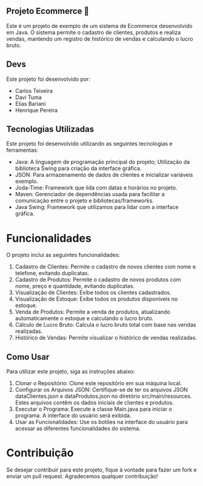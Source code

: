 ## Projeto Ecommerce 🏦
Este é um projeto de exemplo de um sistema de Ecommerce desenvolvido em Java. O sistema permite o cadastro de clientes, produtos e realiza vendas, mantendo um registro de histórico de vendas e calculando o lucro bruto. 

## Devs
Este projeto foi desenvolvido por:
- Carlos Teixeira
- Davi Tuma
- Elias Bariani
- Henrique Pereira

## Tecnologias Utilizadas
Este projeto foi desenvolvido utilizando as seguintes tecnologias e ferramentas:

- Java: A linguagem de programação principal do projeto; Utilização da biblioteca Swing para criação da interface gráfica.
- JSON: Para armazenamento de dados de clientes e inicializar variáveis exemplo.
- Joda-Time: Framework que lida com datas e horários no projeto.
- Maven: Gerenciador de dependências usada para facilitar a comunicação entre o projeto e bibliotecas/frameworks.
- Java Swing: Framework que utilizamos para lidar com a interface gráfica.

# Funcionalidades
O projeto inclui as seguintes funcionalidades:

1.  Cadastro de Clientes: Permite o cadastro de novos clientes com nome e telefone, evitando duplicatas.
2.  Cadastro de Produtos: Permite o cadastro de novos produtos com nome, preço e quantidade, evitando duplicatas.
3.  Visualização de Clientes: Exibe todos os clientes cadastrados.
4.  Visualização de Estoque: Exibe todos os produtos disponíveis no estoque.
5.  Venda de Produtos: Permite a venda de produtos, atualizando automaticamente o estoque e calculando o lucro bruto.
6.  Cálculo de Lucro Bruto: Calcula o lucro bruto total com base nas vendas realizadas.
7.  Histórico de Vendas: Permite visualizar o histórico de vendas realizadas.


## Como Usar
Para utilizar este projeto, siga as instruções abaixo:

1. Clonar o Repositório: Clone este repositório em sua máquina local.
2. Configurar os Arquivos JSON: Certifique-se de ter os arquivos JSON dataClientes.json e dataProdutos.json no diretório src/main/resources. Estes arquivos contêm os dados iniciais de clientes e produtos.
3. Executar o Programa: Execute a classe Main.java para iniciar o programa. A interface do usuário será exibida.
4. Usar as Funcionalidades: Use os botões na interface do usuário para acessar as diferentes funcionalidades do sistema.

# Contribuição
Se desejar contribuir para este projeto, fique à vontade para fazer um fork e enviar um pull request. Agradecemos qualquer contribuição!

